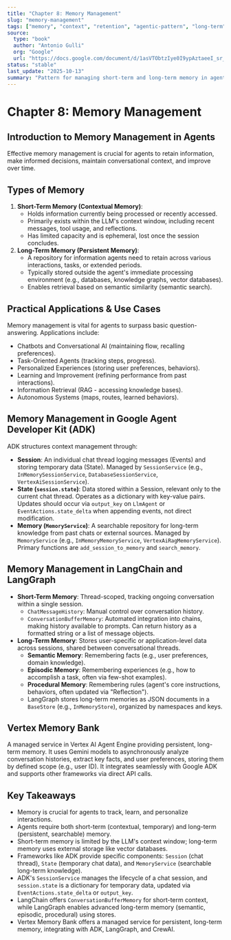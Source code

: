 ```yaml
---
title: "Chapter 8: Memory Management"
slug: "memory-management"
tags: ["memory", "context", "retention", "agentic-pattern", "long-term", "short-term"]
source:
  type: "book"
  author: "Antonio Gulli"
  org: "Google"
  url: "https://docs.google.com/document/d/1asVTObtzIye0I9ypAztaeeI_sr_Hx2TORE02uUuqH_c/edit?tab=t.0"
status: "stable"
last_update: "2025-10-13"
summary: "Pattern for managing short-term and long-term memory in agents to maintain context, learn from experience, and personalize interactions."
---
```


# Chapter 8: Memory Management

## Introduction to Memory Management in Agents
Effective memory management is crucial for agents to retain information, make informed decisions, maintain conversational context, and improve over time.

## Types of Memory
1.  **Short-Term Memory (Contextual Memory)**:
    *   Holds information currently being processed or recently accessed.
    *   Primarily exists within the LLM's context window, including recent messages, tool usage, and reflections.
    *   Has limited capacity and is ephemeral, lost once the session concludes.
2.  **Long-Term Memory (Persistent Memory)**:
    *   A repository for information agents need to retain across various interactions, tasks, or extended periods.
    *   Typically stored outside the agent's immediate processing environment (e.g., databases, knowledge graphs, vector databases).
    *   Enables retrieval based on semantic similarity (semantic search).

## Practical Applications & Use Cases
Memory management is vital for agents to surpass basic question-answering. Applications include:
*   Chatbots and Conversational AI (maintaining flow, recalling preferences).
*   Task-Oriented Agents (tracking steps, progress).
*   Personalized Experiences (storing user preferences, behaviors).
*   Learning and Improvement (refining performance from past interactions).
*   Information Retrieval (RAG - accessing knowledge bases).
*   Autonomous Systems (maps, routes, learned behaviors).

## Memory Management in Google Agent Developer Kit (ADK)
ADK structures context management through:
*   **Session**: An individual chat thread logging messages (Events) and storing temporary data (State). Managed by `SessionService` (e.g., `InMemorySessionService`, `DatabaseSessionService`, `VertexAiSessionService`).
*   **State (`session.state`)**: Data stored within a Session, relevant only to the current chat thread. Operates as a dictionary with key-value pairs. Updates should occur via `output_key` on `LlmAgent` or `EventActions.state_delta` when appending events, not direct modification.
*   **Memory (`MemoryService`)**: A searchable repository for long-term knowledge from past chats or external sources. Managed by `MemoryService` (e.g., `InMemoryMemoryService`, `VertexAiRagMemoryService`). Primary functions are `add_session_to_memory` and `search_memory`.

## Memory Management in LangChain and LangGraph
*   **Short-Term Memory**: Thread-scoped, tracking ongoing conversation within a single session.
    *   `ChatMessageHistory`: Manual control over conversation history.
    *   `ConversationBufferMemory`: Automated integration into chains, making history available to prompts. Can return history as a formatted string or a list of message objects.
*   **Long-Term Memory**: Stores user-specific or application-level data across sessions, shared between conversational threads.
    *   **Semantic Memory**: Remembering facts (e.g., user preferences, domain knowledge).
    *   **Episodic Memory**: Remembering experiences (e.g., how to accomplish a task, often via few-shot examples).
    *   **Procedural Memory**: Remembering rules (agent's core instructions, behaviors, often updated via "Reflection").
    *   LangGraph stores long-term memories as JSON documents in a `BaseStore` (e.g., `InMemoryStore`), organized by namespaces and keys.

## Vertex Memory Bank
A managed service in Vertex AI Agent Engine providing persistent, long-term memory. It uses Gemini models to asynchronously analyze conversation histories, extract key facts, and user preferences, storing them by defined scope (e.g., user ID). It integrates seamlessly with Google ADK and supports other frameworks via direct API calls.

## Key Takeaways
*   Memory is crucial for agents to track, learn, and personalize interactions.
*   Agents require both short-term (contextual, temporary) and long-term (persistent, searchable) memory.
*   Short-term memory is limited by the LLM's context window; long-term memory uses external storage like vector databases.
*   Frameworks like ADK provide specific components: `Session` (chat thread), `State` (temporary chat data), and `MemoryService` (searchable long-term knowledge).
*   ADK's `SessionService` manages the lifecycle of a chat session, and `session.state` is a dictionary for temporary data, updated via `EventActions.state_delta` or `output_key`.
*   LangChain offers `ConversationBufferMemory` for short-term context, while LangGraph enables advanced long-term memory (semantic, episodic, procedural) using stores.
*   Vertex Memory Bank offers a managed service for persistent, long-term memory, integrating with ADK, LangGraph, and CrewAI.
